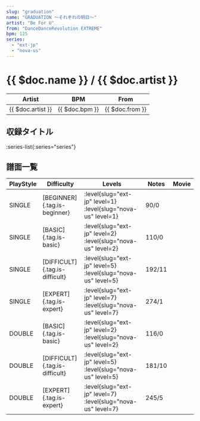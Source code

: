 ```yaml
---
slug: "graduation"
name: "GRADUATION ～それぞれの明日～"
artist: "Be For U"
from: "DanceDanceRevolution EXTREME"
bpm: 125
series:
  - "ext-jp"
  - "nova-us"
---
```


# {{ $doc.name }} / {{ $doc.artist }}

|Artist|BPM|From|
|------|---|----|
|{{ $doc.artist }}|{{ $doc.bpm }}|{{ $doc.from }}|

## 収録タイトル

:series-list{:series="series"}

## 譜面一覧

|PlayStyle|Difficulty|Levels|Notes|Movie|
|---------|----------|------|-----|-----|
|SINGLE|[BEGINNER]{.tag.is-beginner}|:level{slug="ext-jp" level=1} :level{slug="nova-us" level=1}|90/0||
|SINGLE|[BASIC]{.tag.is-basic}|:level{slug="ext-jp" level=2} :level{slug="nova-us" level=2}|110/0||
|SINGLE|[DIFFICULT]{.tag.is-difficult}|:level{slug="ext-jp" level=5} :level{slug="nova-us" level=5}|192/11||
|SINGLE|[EXPERT]{.tag.is-expert}|:level{slug="ext-jp" level=7} :level{slug="nova-us" level=7}|274/1||
|DOUBLE|[BASIC]{.tag.is-basic}|:level{slug="ext-jp" level=2} :level{slug="nova-us" level=2}|116/0||
|DOUBLE|[DIFFICULT]{.tag.is-difficult}|:level{slug="ext-jp" level=5} :level{slug="nova-us" level=5}|181/10||
|DOUBLE|[EXPERT]{.tag.is-expert}|:level{slug="ext-jp" level=7} :level{slug="nova-us" level=7}|245/5||
